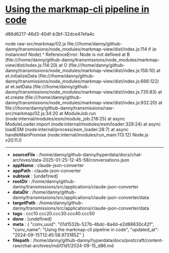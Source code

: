 # [Using the markmap-cli pipeline in code](https://claude.ai/chat/01d1532b-527b-4bdc-8a4d-e2d88630c42f)

d86d6217-46d3-40df-b3bf-32dce47efa4c

node raw-src/markmap/02.js 
file:///home/danny/github-danny/transmissions/node_modules/markmap-view/dist/index.js:114
  if (e instanceof Node)
                   ^
ReferenceError: Node is not defined
    at B (file:///home/danny/github-danny/transmissions/node_modules/markmap-view/dist/index.js:114:20)
    at O (file:///home/danny/github-danny/transmissions/node_modules/markmap-view/dist/index.js:158:10)
    at et.initializeData (file:///home/danny/github-danny/transmissions/node_modules/markmap-view/dist/index.js:666:122)
    at et.setData (file:///home/danny/github-danny/transmissions/node_modules/markmap-view/dist/index.js:735:83)
    at et.create (file:///home/danny/github-danny/transmissions/node_modules/markmap-view/dist/index.js:932:20)
    at file:///home/danny/github-danny/transmissions/raw-src/markmap/02.js:34:20
    at ModuleJob.run (node:internal/modules/esm/module_job:218:25)
    at async ModuleLoader.import (node:internal/modules/esm/loader:329:24)
    at async loadESM (node:internal/process/esm_loader:28:7)
    at async handleMainPromise (node:internal/modules/run_main:113:12)
Node.js v20.11.0

---

* **sourceFile** : /home/danny/github-danny/hyperdata/docs/chat-archives/data-2025-01-25-12-45-58/conversations.json
* **appName** : claude-json-converter
* **appPath** : claude-json-converter
* **subtask** : [undefined]
* **rootDir** : /home/danny/github-danny/transmissions/src/applications/claude-json-converter
* **dataDir** : /home/danny/github-danny/transmissions/src/applications/claude-json-converter/data
* **targetPath** : /home/danny/github-danny/transmissions/src/applications/claude-json-converter/data
* **tags** : ccc10.ccc20.ccc30.ccc40.ccc50
* **done** : [undefined]
* **meta** : {
  "conv_uuid": "01d1532b-527b-4bdc-8a4d-e2d88630c42f",
  "conv_name": "Using the markmap-cli pipeline in code",
  "updated_at": "2024-09-15T12:45:58.973185Z"
}
* **filepath** : /home/danny/github-danny/hyperdata/docs/postcraft/content-raw/chat-archives/md/01d1/2024-09-15_d86.md